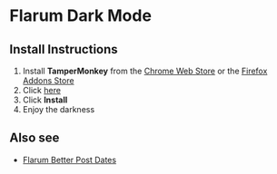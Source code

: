 # Flarum Dark Mode

## Install Instructions

1. Install **TamperMonkey** from the [Chrome Web Store](https://chrome.google.com/webstore/detail/tampermonkey/dhdgffkkebhmkfjojejmpbldmpobfkfo?hl=en) or the [Firefox Addons Store](https://addons.mozilla.org/en-GB/firefox/addon/tampermonkey/)
2. Click [here](https://github.com/davwheat/giffgaff-flarum-dark-mode/raw/master/giffgaff-flarum-dark-mode.user.js)
3. Click **Install**
4. Enjoy the darkness

## Also see

* [Flarum Better Post Dates](https://github.com/davwheat/giffgaff-flarum-better-post-dates)